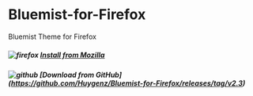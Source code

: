# Bluemist-for-Firefox
Bluemist Theme for Firefox

##### ![firefox](https://user-images.githubusercontent.com/2411715/124748127-0410ee80-df23-11eb-82d5-04944556398a.png) [Install from Mozilla](https://addons.mozilla.org/de/firefox/addon/bluemist-for-firefox/)
##### ![github](https://user-images.githubusercontent.com/2411715/124748209-1a1eaf00-df23-11eb-9420-a6dfb257ab5e.png) [Download from GitHub] (https://github.com/Huygenz/Bluemist-for-Firefox/releases/tag/v2.3)

